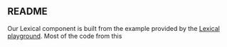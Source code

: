 ## README

Our Lexical component is built from the example provided by the [Lexical playground](https://playground.lexical.dev/). Most of the code from this